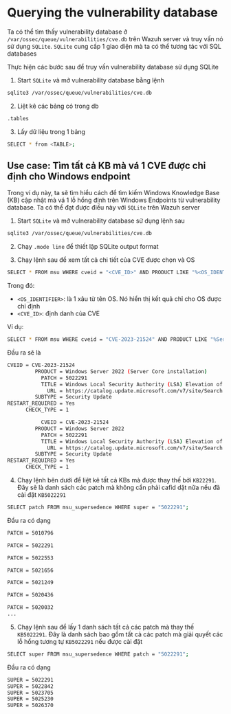 # Querying the vulnerability database

Ta có thể tìm thấy vulnerability database ở ```/var/ossec/queue/vulnerabilities/cve.db``` trên Wazuh server và truy vấn nó sử dụng ```SQLite```. ```SQLite``` cung cấp 1 giao diện mà ta có thể tương tác với SQL databases

Thực hiện các bước sau để truy vấn vulnerability database sử dụng SQLite

1. Start ```SQLite``` và mở vulnerability database bằng lệnh

```sh
sqlite3 /var/ossec/queue/vulnerabilities/cve.db
```

2. Liệt kê các bảng có trong db

```sh
.tables
```

3. Lấy dữ liệu trong 1 bảng

```sh
SELECT * from <TABLE>;
```

## Use case: Tìm tất cả KB mà vá 1 CVE được chỉ định cho Windows endpoint

Trong ví dụ này, ta sẽ tìm hiểu cách để tìm kiếm Windows Knowledge Base (KB) cập nhật mà vá 1 lỗ hổng định trên Windows Endpoints từ vulnerability database. Ta có thể đạt được điều này với ```SQLite``` trên Wazuh server

1. Start ```SQLite``` và mở vulnerability database sử dụng lệnh sau 

```sh
sqlite3 /var/ossec/queue/vulnerabilities/cve.db
```

2. Chạy ```.mode line``` để thiết lập SQLite output format

3. Chạy lệnh sau để xem tất cả chi tiết của CVE được chọn và OS

```sh
SELECT * FROM msu WHERE cveid = "<CVE_ID>" AND PRODUCT LIKE "%<OS_IDENTIFIER>%";
```

Trong đó:
- ```<OS_IDENTIFIER>```: là 1 xâu từ tên OS. Nó hiển thị kết quả chỉ cho OS được chỉ định
- ```<CVE_ID>```: định danh của CVE

Ví dụ:

```sh
SELECT * FROM msu WHERE cveid = "CVE-2023-21524" AND PRODUCT LIKE "%Server 2022%";
```

Đầu ra sẽ là

```sh
CVEID = CVE-2023-21524
         PRODUCT = Windows Server 2022 (Server Core installation)
           PATCH = 5022291
           TITLE = Windows Local Security Authority (LSA) Elevation of Privilege Vulnerability
             URL = https://catalog.update.microsoft.com/v7/site/Search.aspx?q=KB5022291
         SUBTYPE = Security Update
RESTART_REQUIRED = Yes
      CHECK_TYPE = 1

           CVEID = CVE-2023-21524
         PRODUCT = Windows Server 2022
           PATCH = 5022291
           TITLE = Windows Local Security Authority (LSA) Elevation of Privilege Vulnerability
             URL = https://catalog.update.microsoft.com/v7/site/Search.aspx?q=KB5022291
         SUBTYPE = Security Update
RESTART_REQUIRED = Yes
      CHECK_TYPE = 1
```

4. Chạy lệnh bên dưới để liệt kê tất cả KBs mà được thay thế bởi ```KB22291```. Đây sẽ là danh sách các patch mà không cần phải cafid dặt nữa nếu đã cài đặt ```KB5022291```

```sh
SELECT patch FROM msu_supersedence WHERE super = "5022291";
```

Đầu ra có dạng

```sh
PATCH = 5010796

PATCH = 5022291

PATCH = 5022553

PATCH = 5021656

PATCH = 5021249

PATCH = 5020436

PATCH = 5020032
...
```

5. Chạy lệnh sau để lấy 1 danh sách tất cả các patch mà thay thế ```KB5022291```. Đây là danh sách bao gồm tất cả các patch mà giải quyết các lỗ hổng tương tự ```KB5022291``` nếu được cài đặt

```sh
SELECT super FROM msu_supersedence WHERE patch = "5022291";
```

Đầu ra có dạng

```sh
SUPER = 5022291
SUPER = 5022842
SUPER = 5023705
SUPER = 5025230
SUPER = 5026370
```